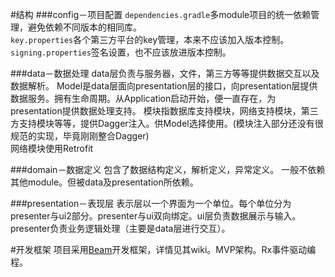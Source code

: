 #结构
###config－项目配置
`dependencies.gradle`多module项目的统一依赖管理，避免依赖不同版本的相同库。  
`key.properties`各个第三方平台的key管理，本来不应该加入版本控制。  
`signing.properties`签名设置，也不应该放进版本控制。  

###data－数据处理
data层负责与服务器，文件，第三方等等提供数据交互以及数据解析。
Model是data层面向presentation层的接口，向presentation层提供数据服务。拥有生命周期。从Application启动开始，便一直存在，为presentation提供数据处理支持。
模块指数据库支持模块，网络支持模块，第三方支持模块等等，提供Dagger注入。供Model选择使用。(模块注入部分还没有很规范的实现，毕竟刚刚整合Dagger)  
网络模块使用Retrofit

###domain－数据定义
包含了数据结构定义，解析定义，异常定义。
一般不依赖其他module。但被data及presentation所依赖。

###presentation－表现层
表示层以一个界面为一个单位。每个单位分为presenter与ui2部分。presenter与ui双向绑定。ui层负责数据展示与输入。presenter负责业务逻辑处理（主要是data层进行交互）。

#开发框架
项目采用[Beam](https://github.com/Jude95/Beam)开发框架，详情见其wiki。MVP架构。Rx事件驱动编程。


